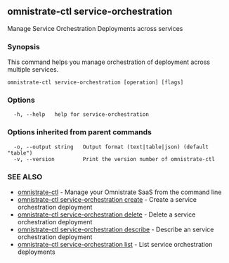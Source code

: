 ## omnistrate-ctl service-orchestration

Manage Service Orchestration Deployments across services

### Synopsis

This command helps you manage orchestration of deployment across multiple services.

```
omnistrate-ctl service-orchestration [operation] [flags]
```

### Options

```
  -h, --help   help for service-orchestration
```

### Options inherited from parent commands

```
  -o, --output string   Output format (text|table|json) (default "table")
  -v, --version         Print the version number of omnistrate-ctl
```

### SEE ALSO

- [omnistrate-ctl](omnistrate-ctl.md) - Manage your Omnistrate SaaS from the command line
- [omnistrate-ctl service-orchestration create](omnistrate-ctl_service-orchestration_create.md) - Create a service orchestration deployment
- [omnistrate-ctl service-orchestration delete](omnistrate-ctl_service-orchestration_delete.md) - Delete a service orchestration deployment
- [omnistrate-ctl service-orchestration describe](omnistrate-ctl_service-orchestration_describe.md) - Describe an service orchestration deployment
- [omnistrate-ctl service-orchestration list](omnistrate-ctl_service-orchestration_list.md) - List service orchestration deployments
